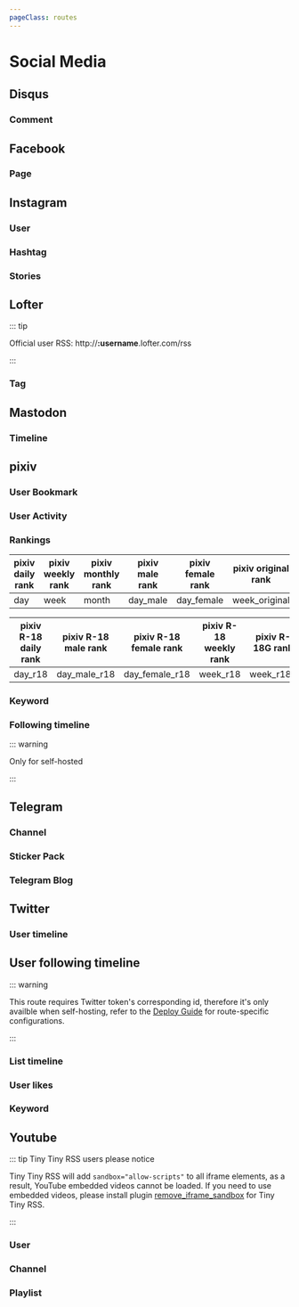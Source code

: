 ```yaml
---
pageClass: routes
---
```


# Social Media

## Disqus

### Comment

<RouteEn path="/disqus/posts/:forum" example="/disqus/posts/diygod-me" :paramsDesc="['forum, disqus name of the target website']" />

## Facebook

### Page

<RouteEn author="maple3142" example="/facebook/page/SonetPCR" path="/facebook/page/:id" :paramsDesc="['page id']" anticrawler="1"/>

## Instagram

### User

<RouteEn path="/instagram/user/:id" example="/instagram/user/diygod" :paramsDesc="['Instagram id']" anticrawler="1"/>

### Hashtag

<RouteEn author="widyakumara" path="/instagram/tag/:tag" example="/instagram/tag/urbantoys" :paramsDesc="['Instagram hashtag']"  anticrawler="1"/>

### Stories

<RouteEn author="Maecenas" path="/instagram/story/:username" example="/instagram/story/instagram" :paramsDesc="['user name']"/>

## Lofter

::: tip

Official user RSS: http://**:username**.lofter.com/rss

:::

### Tag

<RouteEn author="hoilc" example="/lofter/tag/名侦探柯南/date" path="/lofter/tag/:name/:type?" :paramsDesc="['tag name', 'ranking type, default to new, can be new date week month total']"/>

## Mastodon

### Timeline

<RouteEn author="hoilc" example="/mastodon/timeline/pawoo.net/true" path="/mastodon/timeline/:site/:only_media?" :paramsDesc="['instance address, noly domain, no `http://` or `https://` protocol header', 'whether only display media content, default to false, any value to true']"/>

## pixiv

### User Bookmark

<RouteEn author="EYHN" path="/pixiv/user/bookmarks/:id" example="/pixiv/user/bookmarks/15288095" :paramsDesc="['user id, available in user\'s homepage URL']" radar="1" />

### User Activity

<RouteEn author="EYHN" path="/pixiv/user/:id" example="/pixiv/user/15288095" :paramsDesc="['user id, available in user\'s homepage URL']" radar="1" />

### Rankings

<RouteEn author="EYHN" path="/pixiv/ranking/:mode/:date?" example="/pixiv/ranking/week" :paramsDesc="['rank type', 'format: `2018-4-25`']" radar="1" >

| pixiv daily rank | pixiv weekly rank | pixiv monthly rank | pixiv male rank | pixiv female rank | pixiv original rank | pixiv rookie user rank |
| ---------------- | ----------------- | ------------------ | --------------- | ----------------- | ------------------- | ---------------------- |
| day              | week              | month              | day_male        | day_female        | week_original       | week_rookie            |

| pixiv R-18 daily rank | pixiv R-18 male rank | pixiv R-18 female rank | pixiv R-18 weekly rank | pixiv R-18G rank |
| --------------------- | -------------------- | ---------------------- | ---------------------- | ---------------- |
| day_r18               | day_male_r18         | day_female_r18         | week_r18               | week_r18g        |

</RouteEn>

### Keyword

<RouteEn author="DIYgod" example="/pixiv/search/麻衣/popular/2" path="/pixiv/search/:keyword/:order?/:r18?" :paramsDesc="['keyword', 'rank mode, empty or other for time order, popular for popular order', 'filte R18 content, 0 to no filter, 1 to only not R18, 2 to only R18, default to 0']" radar="1"/>

### Following timeline

<RouteEn author="ClarkeCheng" example="/pixiv/user/illustfollows" path="/pixiv/user/illustfollows" radar="1"/>
::: warning

Only for self-hosted

:::
</RouteEn>

## Telegram

### Channel

<RouteEn path="/telegram/channel/:username" example="/telegram/channel/awesomeDIYgod" :paramsDesc="['channel name']" />

### Sticker Pack

<RouteEn author="DIYgod" example="/telegram/stickerpack/DIYgod" path="/telegram/stickerpack/:name" :paramsDesc="['Sticker Pack name, available in the sharing URL']"/>

### Telegram Blog

<RouteEn author="fengkx" example="/telegram/blog" path="/telegram/blog" />

## Twitter

### User timeline

<RouteEn path="/twitter/user/:id" example="/twitter/user/DIYgod" :paramsDesc="['user id']" radar="1" />

## User following timeline

<RouteEn author="DIYgod" example="/twitter/followings/DIYgod" path="/twitter/followings/:id" :paramsDesc="['user id']" radar="1">

::: warning

This route requires Twitter token's corresponding id, therefore it's only availble when self-hosting, refer to the [Deploy Guide](/en/install/#route-specific-configurations) for route-specific configurations.

:::

</RouteEn>

### List timeline

<RouteEn author="xyqfer" example="/twitter/list/ladyleet/javascript" path="/twitter/list/:id/:name" :paramsDesc="['user name', 'list name']" radar="1"/>

### User likes

<RouteEn author="xyqfer" example="/twitter/likes/DIYgod" path="/twitter/likes/:id" :paramsDesc="['user name']" radar="1"/>

### Keyword

<RouteEn author="DIYgod" example="/twitter/keyword/RSSHub" path="/twitter/keyword/:keyword" :paramsDesc="['keyword']" radar="1"/>

## Youtube

::: tip Tiny Tiny RSS users please notice

Tiny Tiny RSS will add `sandbox="allow-scripts"` to all iframe elements, as a result, YouTube embedded videos cannot be loaded. If you need to use embedded videos, please install plugin [remove_iframe_sandbox](https://github.com/DIYgod/ttrss-plugin-remove-iframe-sandbox) for Tiny Tiny RSS.

:::

### User

<RouteEn path="/youtube/user/:username/:embed?" example="/youtube/user/JFlaMusic" :paramsDesc="['YouTuber id', 'Default to embed the video, set to any value to disable embedding']" radar="1" />

### Channel

<RouteEn path="/youtube/channel/:id/:embed?" example="/youtube/channel/UCDwDMPOZfxVV0x_dz0eQ8KQ" :paramsDesc="['YouTube channel id', 'Default to embed the video, set to any value to disable embedding']" radar="1" />

### Playlist

<RouteEn path="/youtube/playlist/:id/:embed?" example="/youtube/playlist/PLqQ1RwlxOgeLTJ1f3fNMSwhjVgaWKo_9Z" :paramsDesc="['YouTube playlist id', 'Default to embed the video, set to any value to disable embedding']" radar="1" />
